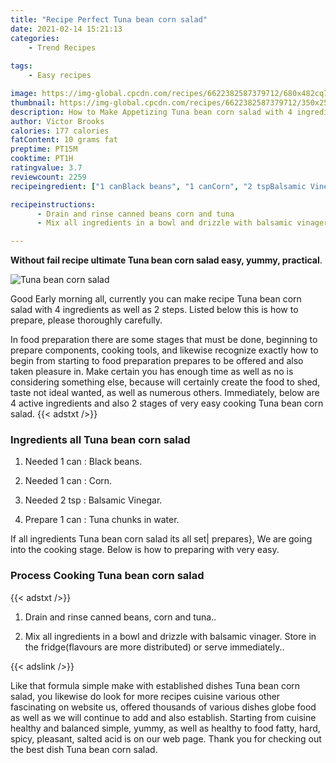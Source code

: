```yaml
---
title: "Recipe Perfect Tuna bean corn salad"
date: 2021-02-14 15:21:13
categories:
    - Trend Recipes
    
tags:
    - Easy recipes

image: https://img-global.cpcdn.com/recipes/6622382587379712/680x482cq70/tuna-bean-corn-salad-recipe-main-photo.jpg
thumbnail: https://img-global.cpcdn.com/recipes/6622382587379712/350x250cq70/tuna-bean-corn-salad-recipe-main-photo.jpg
description: How to Make Appetizing Tuna bean corn salad with 4 ingredients and 2 stages of easy cooking.
author: Victor Brooks
calories: 177 calories
fatContent: 10 grams fat
preptime: PT15M
cooktime: PT1H
ratingvalue: 3.7
reviewcount: 2259
recipeingredient: ["1 canBlack beans", "1 canCorn", "2 tspBalsamic Vinegar", "1 canTuna chunks in water"]

recipeinstructions: 
      - Drain and rinse canned beans corn and tuna 
      - Mix all ingredients in a bowl and drizzle with balsamic vinager Store in the fridgeflavours are more distributed or serve immediately

---
```




**Without fail recipe ultimate Tuna bean corn salad easy, yummy, practical**. 


![Tuna bean corn salad](https://img-global.cpcdn.com/recipes/6622382587379712/680x482cq70/tuna-bean-corn-salad-recipe-main-photo.jpg "Tuna bean corn salad")




Good Early morning all, currently you can make recipe Tuna bean corn salad with 4 ingredients as well as 2 steps. Listed below this is how to prepare, please thoroughly carefully.

In food preparation there are some stages that must be done, beginning to prepare components, cooking tools, and likewise recognize exactly how to begin from starting to food preparation prepares to be offered and also taken pleasure in. Make certain you has enough time as well as no is considering something else, because will certainly create the food to shed, taste not ideal wanted, as well as numerous others. Immediately, below are 4 active ingredients and also 2 stages of very easy cooking Tuna bean corn salad.
{{< adstxt />}}

### Ingredients all Tuna bean corn salad


1. Needed 1 can : Black beans.

1. Needed 1 can : Corn.

1. Needed 2 tsp : Balsamic Vinegar.

1. Prepare 1 can : Tuna chunks in water.



If all ingredients Tuna bean corn salad its all set| prepares}, We are going into the cooking stage. Below is how to preparing with very easy.

### Process Cooking Tuna bean corn salad

{{< adstxt />}}


1. Drain and rinse canned beans, corn and tuna..



1. Mix all ingredients in a bowl and drizzle with balsamic vinager. Store in the fridge(flavours are more distributed) or serve immediately..





{{< adslink />}}

Like that formula simple make with established dishes Tuna bean corn salad, you likewise do look for more recipes cuisine various other fascinating on website us, offered thousands of various dishes globe food as well as we will continue to add and also establish. Starting from cuisine healthy and balanced simple, yummy, as well as healthy to food fatty, hard, spicy, pleasant, salted acid is on our web page. Thank you for checking out the best dish Tuna bean corn salad.
